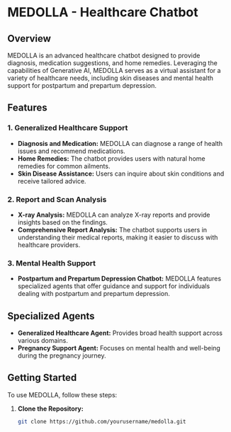 # MEDOLLA - Healthcare Chatbot

## Overview

MEDOLLA is an advanced healthcare chatbot designed to provide diagnosis, medication suggestions, and home remedies. Leveraging the capabilities of Generative AI, MEDOLLA serves as a virtual assistant for a variety of healthcare needs, including skin diseases and mental health support for postpartum and prepartum depression.

## Features

### 1. Generalized Healthcare Support
- **Diagnosis and Medication:** MEDOLLA can diagnose a range of health issues and recommend medications.
- **Home Remedies:** The chatbot provides users with natural home remedies for common ailments.
- **Skin Disease Assistance:** Users can inquire about skin conditions and receive tailored advice.

### 2. Report and Scan Analysis
- **X-ray Analysis:** MEDOLLA can analyze X-ray reports and provide insights based on the findings.
- **Comprehensive Report Analysis:** The chatbot supports users in understanding their medical reports, making it easier to discuss with healthcare providers.

### 3. Mental Health Support
- **Postpartum and Prepartum Depression Chatbot:** MEDOLLA features specialized agents that offer guidance and support for individuals dealing with postpartum and prepartum depression. 

## Specialized Agents
- **Generalized Healthcare Agent:** Provides broad health support across various domains.
- **Pregnancy Support Agent:** Focuses on mental health and well-being during the pregnancy journey.

## Getting Started

To use MEDOLLA, follow these steps:

1. **Clone the Repository:**
   ```bash
   git clone https://github.com/yourusername/medolla.git
